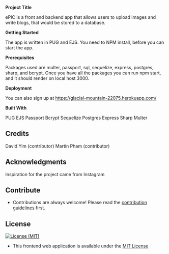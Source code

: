 **Project Title**

ePIC is a front and backend app that allows users to upload images and write blogs, that would be stored to a database.

**Getting Started**

The app is written in PUG and EJS. You need to NPM install, before you can start the app.

**Prerequisites**

Packages used are multer, passport, sql, sequelize, express, postgres, sharp, and bcrypt. Once you have all the packages you can run npm start, and it should render on local host 3000.

**Deployment**

You can also sign up at https://glacial-mountain-22075.herokuapp.com/

**Built With**

PUG EJS Passport Bcrypt Sequelize Postgres Express Sharp Multer


## Credits
David Yim (contributor)
Martin Pham (contributor)

## Acknowledgments
Inspiration for the project came from Instagram

## Contribute
* Contributions are always welcome! Please read the [contribution guidelines](CONTRIBUTING.md) first.

## License
[![License (MIT)](https://img.shields.io/badge/license-MIT-blue.svg?style=plastic)](https://opensource.org/licenses/MIT)

* This frontend web application is available under the [MIT License](https://github.com/mhaviv/Marvel-Face-Off/MFO/blob/master/LICENSE.md)
